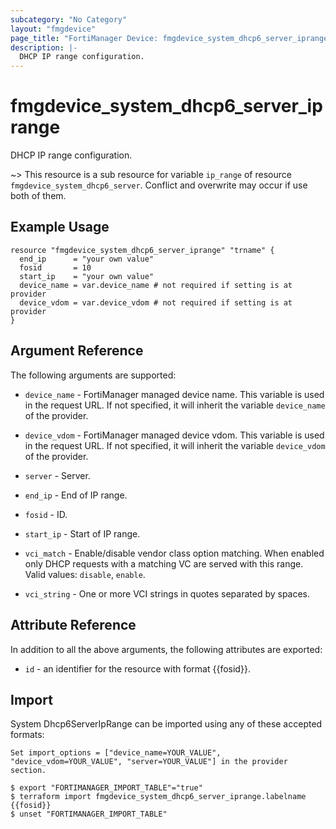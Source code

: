 ```yaml
---
subcategory: "No Category"
layout: "fmgdevice"
page_title: "FortiManager Device: fmgdevice_system_dhcp6_server_iprange"
description: |-
  DHCP IP range configuration.
---
```


# fmgdevice_system_dhcp6_server_iprange
DHCP IP range configuration.

~> This resource is a sub resource for variable `ip_range` of resource `fmgdevice_system_dhcp6_server`. Conflict and overwrite may occur if use both of them.



## Example Usage

```hcl
resource "fmgdevice_system_dhcp6_server_iprange" "trname" {
  end_ip      = "your own value"
  fosid       = 10
  start_ip    = "your own value"
  device_name = var.device_name # not required if setting is at provider
  device_vdom = var.device_vdom # not required if setting is at provider
}
```

## Argument Reference


The following arguments are supported:

* `device_name` - FortiManager managed device name. This variable is used in the request URL. If not specified, it will inherit the variable `device_name` of the provider.
* `device_vdom` - FortiManager managed device vdom. This variable is used in the request URL. If not specified, it will inherit the variable `device_vdom` of the provider.
* `server` - Server.

* `end_ip` - End of IP range.
* `fosid` - ID.
* `start_ip` - Start of IP range.
* `vci_match` - Enable/disable vendor class option matching. When enabled only DHCP requests with a matching VC are served with this range. Valid values: `disable`, `enable`.

* `vci_string` - One or more VCI strings in quotes separated by spaces.


## Attribute Reference

In addition to all the above arguments, the following attributes are exported:
* `id` - an identifier for the resource with format {{fosid}}.

## Import

System Dhcp6ServerIpRange can be imported using any of these accepted formats:
```
Set import_options = ["device_name=YOUR_VALUE", "device_vdom=YOUR_VALUE", "server=YOUR_VALUE"] in the provider section.

$ export "FORTIMANAGER_IMPORT_TABLE"="true"
$ terraform import fmgdevice_system_dhcp6_server_iprange.labelname {{fosid}}
$ unset "FORTIMANAGER_IMPORT_TABLE"
```

